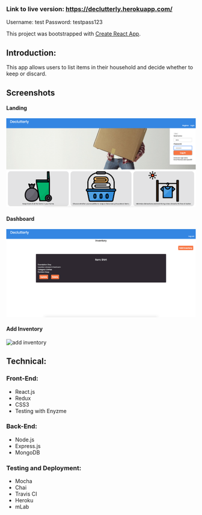 ### Link to live version: https://declutterly.herokuapp.com/

Username: test
Password: testpass123

This project was bootstrapped with [Create React App](https://github.com/facebook/create-react-app).

## Introduction: 

This app allows users to list items in their household and decide whether to keep or discard. 

## Screenshots


#### Landing

![landing](screenshots/landing.png "landing page screenshot")

#### Dashboard

![dashboard](screenshots/dashboard.png "dashboard screenshot")

#### Add Inventory

![add inventory](screenshots/add-itm.png "add item screenshot")

## Technical:
### Front-End: 
* React.js<br>
* Redux<br>
* CSS3<br>
* Testing with Enyzme

### Back-End: 
* Node.js
* Express.js
* MongoDB


### Testing and Deployment: 
* Mocha
* Chai
* Travis CI
* Heroku
* mLab

